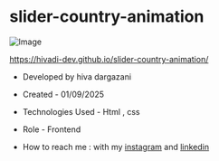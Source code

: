 # slider-country-animation

![Image](https://github.com/user-attachments/assets/dd1b6ba2-0d5a-419a-8705-3b01ae03938a)

https://hivadi-dev.github.io/slider-country-animation/


- Developed by hiva dargazani

- Created - 01/09/2025

- Technologies Used - Html , css 

- Role - Frontend

- How to reach me : with my [instagram](https://www.instagram.com/hivadi.dev) and [linkedin](https://www.linkedin.com/in/hivadi.dev)
